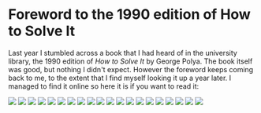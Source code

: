 # Foreword to the 1990 edition of How to Solve It

Last year I stumbled across a book that I had heard of in the university library, the 1990 edition of <i>How to Solve It</i> by George Polya. The book itself was good, but nothing I didn't expect. However the foreword keeps coming back to me, to the extent that I find myself looking it up a year later. I managed to find it online so here it is if you want to read it:

<img src="foreword/11.png"/>
<img src="foreword/12.png"/>
<img src="foreword/13.png"/>
<img src="foreword/14.png"/>
<img src="foreword/15.png"/>
<img src="foreword/16.png"/>
<img src="foreword/17.png"/>
<img src="foreword/18.png"/>
<img src="foreword/19.png"/>
<img src="foreword/20.png"/>
<img src="foreword/21.png"/>
<img src="foreword/22.png"/>
<img src="foreword/23.png"/>
<img src="foreword/24.png"/>
<img src="foreword/25.png"/>
<img src="foreword/26.png"/>
<img src="foreword/27.png"/>
<img src="foreword/28.png"/>
<img src="foreword/29.png"/>
<img src="foreword/30.png"/>